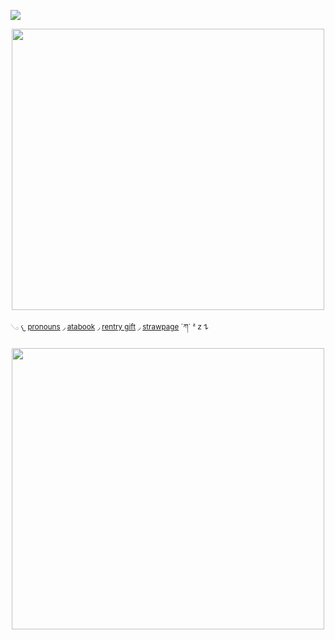 ![](https://komarev.com/ghpvc/?username=eggisyum&color=blue&style=plastic&label=genjutsu'd)
<p align="center"> <img width="500" height="450" src="https://github.com/user-attachments/assets/3778ca50-f14b-45e2-9471-e6c4ee56ed3e">

 <sub>     𓂅   𐔌  [pronouns](https://en.pronouns.page/@eggisyum)  ◞   [atabook](https://atabook.org/control/messages)  ◞   [rentry gift](https://rentry.co/kakashiism)  ◞   [strawpage](https://eggisyum.straw.page)  ´ཀ` ᶻ 𝗓 𐰁 <sub/> 

<p align="center"> <img width="500" height="450" src="https://github.com/user-attachments/assets/433c34f6-f769-4baa-94fa-1529e7b4c58f"><img width="1225" " 
